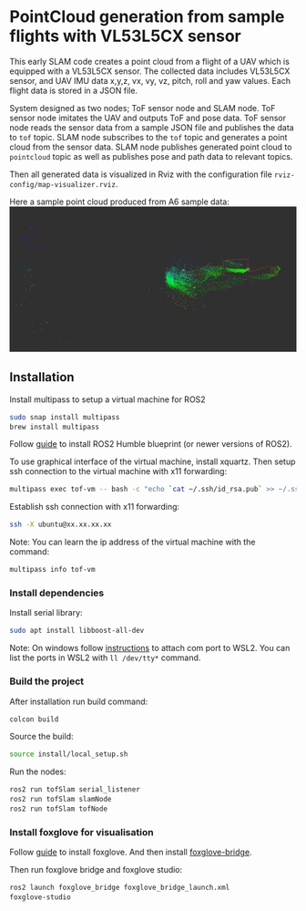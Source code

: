 # PointCloud generation from sample flights with VL53L5CX sensor
This early SLAM code creates a point cloud from a flight of a UAV which is equipped with a VL53L5CX sensor. The collected
data includes VL53L5CX sensor, and UAV IMU data x,y,z, vx, vy, vz, pitch, roll and yaw values. Each flight data is stored
in a JSON file.

System designed as two nodes; ToF sensor node and SLAM node. ToF sensor node imitates the UAV and outputs ToF and pose 
data. ToF sensor node reads the sensor data from a sample JSON file and publishes the data to `tof` topic. SLAM node
subscribes to the `tof` topic and generates a point cloud from the sensor data. SLAM node publishes generated point cloud
to `pointcloud` topic as well as publishes pose and path data to relevant topics.

Then all generated data is visualized in Rviz with the configuration file `rviz-config/map-visualizer.rviz`.

Here a sample point cloud produced from A6 sample data:
![img](../docs/images/rviz-a6-pointcloud.png)

## Installation

Install multipass to setup a virtual machine for ROS2

```bash
sudo snap install multipass
brew install multipass
```

Follow [guide](https://ubuntu.com/blog/ros-development-on-linux-windows-and-macos) to install ROS2 Humble blueprint (or newer versions of ROS2).

To use graphical interface of the virtual machine, install xquartz. Then setup ssh connection to the virtual machine with x11 forwarding:

```bash
multipass exec tof-vm -- bash -c "echo `cat ~/.ssh/id_rsa.pub` >> ~/.ssh/authorized_keys"
```

Establish ssh connection with x11 forwarding:
```bash
ssh -X ubuntu@xx.xx.xx.xx
```

Note: You can learn the ip address of the virtual machine with the command:

```bash 
multipass info tof-vm
```

### Install dependencies
Install serial library:

```bash
sudo apt install libboost-all-dev
``` 

Note: On windows follow [instructions](https://stackoverflow.com/a/70948703) to attach com port to WSL2.
You can list the ports in WSL2 with `ll /dev/tty*` command.

### Build the project

After installation run build command:

```bash
colcon build
```

Source the build:

```bash
source install/local_setup.sh
```

Run the nodes:
```bash
ros2 run tofSlam serial_listener
ros2 run tofSlam slamNode
ros2 run tofSlam tofNode
```

### Install foxglove for visualisation

Follow [guide](https://docs.foxglove.dev/docs/introduction) to install foxglove. And then install [foxglove-bridge](https://docs.foxglove.dev/docs/connecting-to-data/ros-foxglove-bridge).

Then run foxglove bridge and foxglove studio:

```bash
ros2 launch foxglove_bridge foxglove_bridge_launch.xml
foxglove-studio
```
